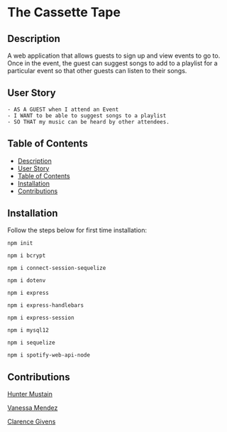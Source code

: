 # The Cassette Tape

## Description

A web application that allows guests to sign up and view events to go to. Once in the event, the guest can suggest songs to add to a playlist for a particular event so that other guests can listen to their songs.

## User Story

```
- AS A GUEST when I attend an Event
- I WANT to be able to suggest songs to a playlist
- SO THAT my music can be heard by other attendees.
```

## Table of Contents
- [Description](#description)
- [User Story](#user-story)
- [Table of Contents](#table-of-contents)
- [Installation](#installation)
- [Contributions](#contributions)

## Installation

Follow the steps below for first time installation:

`npm init`

`npm i bcrypt`

`npm i connect-session-sequelize`

`npm i dotenv`

`npm i express`

`npm i express-handlebars`

`npm i express-session`

`npm i mysql12`

`npm i sequelize`

`npm i spotify-web-api-node`

## Contributions
[Hunter Mustain](https://github.com/hmustain)

[Vanessa Mendez](https://github.com/VHS35)

[Clarence Givens](https://github.com/ThinkK1ng)


